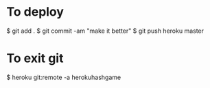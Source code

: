 # To deploy

$ git add .
$ git commit -am "make it better"
$ git push heroku master

# To exit git

$ heroku git:remote -a herokuhashgame